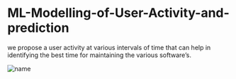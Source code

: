 # ML-Modelling-of-User-Activity-and-prediction
we propose a user activity at various intervals of time that can help in identifying the best time for maintaining the various software’s.


![name](https://www.amrita.edu/sites/default/files/new-logo-change-color.jpg)


